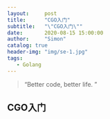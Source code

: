 ```yaml
---
layout:     post
title:      "CGO入门"
subtitle:   "\"CGO入门\""
date:       2020-08-15 15:00:00
author:     "Simon"
catalog: true
header-img: "img/se-1.jpg"
tags:
   - Golang
---
```


> “Better code, better life. ”

## CGO入门


